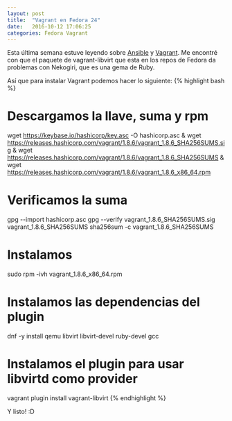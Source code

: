 ```yaml
---
layout: post
title:  "Vagrant en Fedora 24"
date:   2016-10-12 17:06:25
categories: Fedora Vagrant
---
```


Esta última semana estuve leyendo sobre [Ansible][Ansible] y [Vagrant][Vagrant]. Me encontré con que el paquete de vagrant-libvirt que esta en los repos de Fedora da
problemas con Nekogiri, que es una gema de Ruby.

Así que para instalar Vagrant podemos hacer lo siguiente:
{% highlight bash %}
# Descargamos la llave, suma y rpm
wget https://keybase.io/hashicorp/key.asc -O hashicorp.asc &
wget https://releases.hashicorp.com/vagrant/1.8.6/vagrant_1.8.6_SHA256SUMS.sig &
wget https://releases.hashicorp.com/vagrant/1.8.6/vagrant_1.8.6_SHA256SUMS &
wget https://releases.hashicorp.com/vagrant/1.8.6/vagrant_1.8.6_x86_64.rpm
# Verificamos la suma
gpg --import hashicorp.asc
gpg --verify vagrant_1.8.6_SHA256SUMS.sig vagrant_1.8.6_SHA256SUMS
sha256sum -c vagrant_1.8.6_SHA256SUMS
# Instalamos
sudo rpm -ivh vagrant_1.8.6_x86_64.rpm
# Instalamos las dependencias del plugin
dnf -y install qemu libvirt libvirt-devel ruby-devel gcc
# Instalamos el plugin para usar libvirtd como provider
vagrant plugin install vagrant-libvirt
{% endhighlight %}

Y listo! :D


[Ansible]: https://www.ansible.com/
[Vagrant]: https://www.vagrantup.com/
